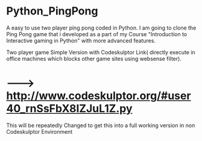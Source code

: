 # Python_PingPong
A easy to use two player ping pong coded in Python. I am going to clone the Ping Pong game that i developed as a part of my Course 
"Introduction to Interactive gaming in Python" with more advanced features.

 Two player game
Simple Version with Codeskulptor Link( directly execute in office machines which blocks other game sites using websense filter).
#  ---> http://www.codeskulptor.org/#user40_rnSsFbX8IZJuL1Z.py
This will be repeatedly Changed to get this into a full working version in non Codeskulptor Environment
